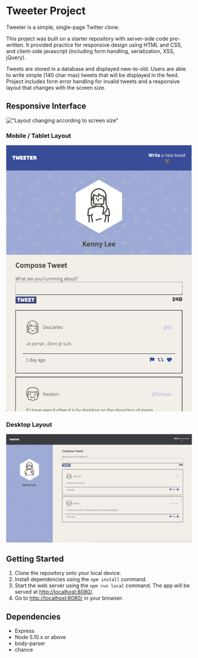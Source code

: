 # Tweeter Project

Tweeter is a simple, single-page Twitter clone.

This project was built on a starter repository with server-side code pre-written. It provided practice for responsive design using HTML and CSS, and client-side javascript (including form handling, serialization, XSS, jQuery).

Tweets are stored in a database and displayed new-to-old. Users are able to write simple (140 char max) tweets that will be displayed in the feed. Project includes form error handling for invalid tweets and a responsive layout that changes with the screen size.

## Responsive Interface

!["Layout changing according to screen size"](./docs/responsive.gif)

### Mobile / Tablet Layout

!["Single column-based mobile layout"](./docs/tweeterMobile.png)

### Desktop Layout

!["Double column-based desktop layout"](./docs/tweeterDesktop.png)

## Getting Started

1. Clone the repository onto your local device.
2. Install dependencies using the `npm install` command.
3. Start the web server using the `npm run local` command. The app will be served at <http://localhost:8080/>.
4. Go to <http://localhost:8080/> in your browser.

## Dependencies

- Express
- Node 5.10.x or above
- body-parser
- chance
